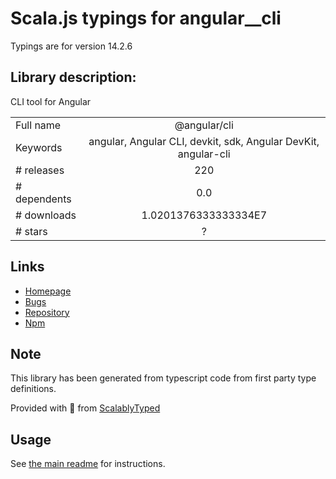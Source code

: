 
# Scala.js typings for angular__cli

Typings are for version 14.2.6

## Library description:
CLI tool for Angular

|                    |                 |
| ------------------ | :-------------: |
| Full name          | @angular/cli |
| Keywords           | angular, Angular CLI, devkit, sdk, Angular DevKit, angular-cli |
| # releases         | 220 |
| # dependents       | 0.0 |
| # downloads        | 1.0201376333333334E7 |
| # stars            | ? |

## Links
- [Homepage](https://github.com/angular/angular-cli)
- [Bugs](https://github.com/angular/angular-cli/issues)
- [Repository](https://github.com/angular/angular-cli)
- [Npm](https://www.npmjs.com/package/%40angular%2Fcli)
    


## Note
This library has been generated from typescript code from first party type definitions.

Provided with :purple_heart: from [ScalablyTyped](https://github.com/oyvindberg/ScalablyTyped)

## Usage
See [the main readme](../../readme.md) for instructions.


